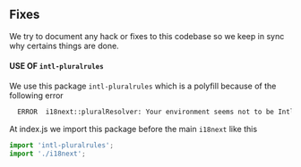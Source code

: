 ## Fixes

We try to document any hack or fixes to this codebase so we keep in sync why certains things are done.

#### USE OF `intl-pluralrules`

We use this package `intl-pluralrules` which is a polyfill because of the following error

```bash
  ERROR  i18next::pluralResolver: Your environment seems not to be Intl API compatible, use an Intl.PluralRules polyfill. Will fallback to the compatibilityJSON v3 format handling.
```

At index.js we import this package before the main `i18next` like this

```js
import 'intl-pluralrules';
import './i18next';
```

